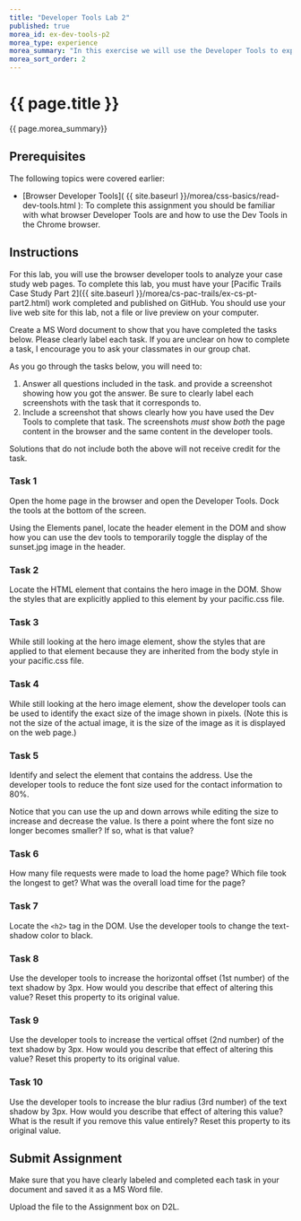 ```yaml
---
title: "Developer Tools Lab 2"
published: true
morea_id: ex-dev-tools-p2
morea_type: experience
morea_summary: "In this exercise we will use the Developer Tools to explore the Pacific Trails Resort website."
morea_sort_order: 2
---
```


# {{ page.title }}
{{ page.morea_summary}}

## Prerequisites
The following topics were covered earlier:

- [Browser Developer Tools]( {{ site.baseurl }}/morea/css-basics/read-dev-tools.html ): To complete this assignment you should be familiar with what browser Developer Tools are and how to use the Dev Tools in the Chrome browser.

## Instructions
For this lab, you will use the browser developer tools to analyze your case study web pages.  To complete this lab, you must have your [Pacific Trails Case Study Part 2]({{ site.baseurl }}/morea/cs-pac-trails/ex-cs-pt-part2.html) work completed and published on GitHub.  You should use your live web site for this lab, not a file or live preview on your computer.

Create a MS Word document to show that you have completed the tasks below. Please clearly label each task. If you are unclear on how to complete a task, I encourage you to ask your classmates in our group chat.

As you go through the tasks below, you will need to:

1. Answer all questions included in the task. and provide a screenshot showing how you got the answer. Be sure to clearly label each screenshots with the task that it corresponds to.
2. Include a screenshot that shows clearly how you have used the Dev Tools to complete that task. The screenshots _must_ show *both* the page content in the browser and the same content in the developer tools.

Solutions that do not include both the above will not receive credit for the task.

### Task 1
Open the home page in the browser and open the Developer Tools. Dock the tools at the bottom of the  screen.  

Using the Elements panel, locate the header element in the DOM and show how you can use the dev tools to temporarily toggle the display of the sunset.jpg image in the header.


### Task 2
Locate the HTML element that contains the hero image in the DOM.  Show the styles that are explicitly applied to this element by your pacific.css file.


### Task 3
While still looking at the hero image element, show the styles that are applied to that element because they are inherited from the body style in your pacific.css file.


### Task 4
While still looking at the hero image element, show the developer tools can be used to identify the exact size of the image shown in pixels.  (Note this is not the size of the actual image, it is the size of the image as it is displayed on the web page.)


### Task 5
Identify and select the element that contains the address.  Use the developer tools to reduce the font size used for the contact information to 80%.

Notice that you can use the up and down arrows while editing the size to increase and decrease the value. Is there a point where the font size no longer becomes smaller?  If so, what is that value?


### Task 6
How many file requests were made to load the home page?  Which file took the longest to get?  What was the overall load time for the page?


### Task 7
Locate the `<h2>` tag in the DOM. Use the developer tools to change the text-shadow color to black.


### Task 8
Use the developer tools to increase the horizontal offset (1st number) of the text shadow by 3px.  How would you describe that effect of altering this value?  Reset this property to its original value.


### Task 9
Use the developer tools to increase the vertical offset (2nd number) of the text shadow by 3px.  How would you describe that effect of altering this value?  Reset this property to its original value.


### Task 10
Use the developer tools to increase the blur radius (3rd number) of the text shadow by 3px.  How would you describe that effect of altering this value?  What is the result if you remove this value entirely?  Reset this property to its original value.


## Submit Assignment
Make sure that you have clearly labeled and completed each task in your document and saved it as a MS Word file.  

Upload the file to the Assignment box on D2L.
